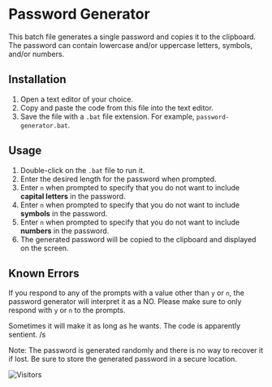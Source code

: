 # Password Generator

This batch file generates a single password and copies it to the clipboard. The password can contain lowercase and/or uppercase letters, symbols, and/or numbers.

## Installation

1. Open a text editor of your choice.
2. Copy and paste the code from this file into the text editor.
3. Save the file with a `.bat` file extension. For example, `password-generator.bat`.

## Usage

1. Double-click on the `.bat` file to run it.
2. Enter the desired length for the password when prompted.
3. Enter `n` when prompted to specify that you do not want to include **capital letters** in the password.
4. Enter `n` when prompted to specify that you do not want to include **symbols** in the password.
5. Enter `n` when prompted to specify that you do not want to include **numbers** in the password.
6. The generated password will be copied to the clipboard and displayed on the screen.

## Known Errors

If you respond to any of the prompts with a value other than `y` or `n`, the password generator will interpret it as a NO. Please make sure to only respond with `y` or `n` to the prompts.

Sometimes it will make it as long as he wants. The code is apparently sentient. /s

Note: The password is generated randomly and there is no way to recover it if lost. Be sure to store the generated password in a secure location.


![Visitors](https://api.visitorbadge.io/api/visitors?path=https%3A%2F%2Fgithub.com%2Fisaaclins%2Fpassword-generator&label=VISITORS%3A&labelColor=%230d1117&countColor=%230d1117)
